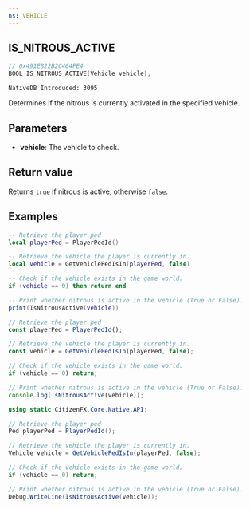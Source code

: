 ```yaml
---
ns: VEHICLE
---
```

## IS_NITROUS_ACTIVE

```c
// 0x491E822B2C464FE4
BOOL IS_NITROUS_ACTIVE(Vehicle vehicle);
```

```
NativeDB Introduced: 3095
```

Determines if the nitrous is currently activated in the specified vehicle.

## Parameters
* **vehicle**: The vehicle to check.

## Return value
Returns `true` if nitrous is active, otherwise `false`.

## Examples

```lua
-- Retrieve the player ped
local playerPed = PlayerPedId()

-- Retrieve the vehicle the player is currently in. 
local vehicle = GetVehiclePedIsIn(playerPed, false)

-- Check if the vehicle exists in the game world.
if (vehicle == 0) then return end

-- Print whether nitrous is active in the vehicle (True or False).
print(IsNitrousActive(vehicle))
```

```javascript
// Retrieve the player ped
const playerPed = PlayerPedId();

// Retrieve the vehicle the player is currently in.
const vehicle = GetVehiclePedIsIn(playerPed, false);

// Check if the vehicle exists in the game world.
if (vehicle == 0) return;

// Print whether nitrous is active in the vehicle (True or False).
console.log(IsNitrousActive(vehicle));
```

```csharp
using static CitizenFX.Core.Native.API;

// Retrieve the player ped
Ped playerPed = PlayerPedId();

// Retrieve the vehicle the player is currently in.
Vehicle vehicle = GetVehiclePedIsIn(playerPed, false);

// Check if the vehicle exists in the game world.
if (vehicle == 0) return;

// Print whether nitrous is active in the vehicle (True or False).
Debug.WriteLine(IsNitrousActive(vehicle));
```